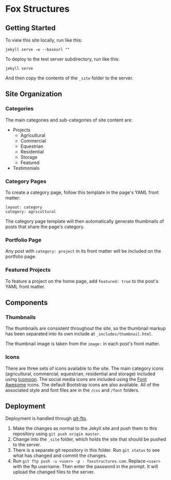 Fox Structures
==============

## Getting Started

To view this site locally, run like this:

```
jekyll serve -w --baseurl ""
```

To deploy to the test server subdirectory, run like this:

```
jekyll serve
```

And then copy the contents of the `_site` folder to the server.

## Site Organization

### Categories

The main categories and sub-categories of site content are:

* Projects
  * Agricultural
  * Commercial
  * Equestrian
  * Residential
  * Storage
  * Featured
* Testimonials

### Category Pages

To create a category page, follow this template in the page's YAML front matter:

```
layout: category
category: agricultural
```

The category page template will then automatically generate thumbnails of posts that share the page's category.

### Portfolio Page

Any post with `category: project` in its front matter will be included on the portfolio page.

### Featured Projects

To feature a project on the home page, add `featured: true` to the post's YAML front matter.

## Components

### Thumbnails

The thumbnails are consistent throughout the site, so the thumbnail markup has been separated into its own include at `_includes/thumbnail.html`.

The thumbnail image is taken from the `image:` in each post's front matter.

### Icons

There are three sets of icons available to the site. The main category icons (agricultural, commercial, equestrian, residential and storage) included using [Icomoon](http://icomoon.io). The social media icons are included using the [Font Awesome](http://fortawesome.github.io/Font-Awesome/icons/) icons. The default Bootstrap icons are also available. All of the associated style and font files are in the `/css` and `/font` folders.

## Deployment

Deployment is handled through [git-ftp](https://github.com/git-ftp/git-ftp).

1. Make the changes as normal to the Jekyll site and push them to this repository using `git push origin master`.
2. Change into the `_site` folder, which holds the site that should be pushed to the server.
3. There is a separate git repository in this folder. Run `git status` to see what has changed and commit the changes.
4. Run `git ftp push -u <user> -p - foxstructures.com`. Replace `<user>` with the ftp username. Then enter the password in the prompt. It will upload the changed files to the server.